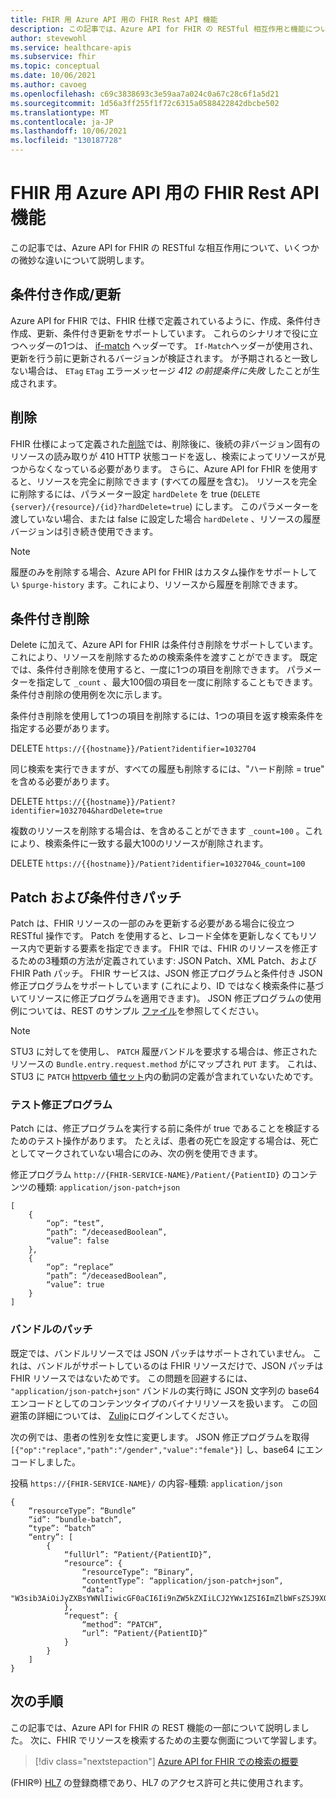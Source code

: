 ```yaml
---
title: FHIR 用 Azure API 用の FHIR Rest API 機能
description: この記事では、Azure API for FHIR の RESTful 相互作用と機能について説明します。
author: stevewohl
ms.service: healthcare-apis
ms.subservice: fhir
ms.topic: conceptual
ms.date: 10/06/2021
ms.author: cavoeg
ms.openlocfilehash: c69c3838693c3e59aa7a024c0a67c28c6f1a5d21
ms.sourcegitcommit: 1d56a3ff255f1f72c6315a0588422842dbcbe502
ms.translationtype: MT
ms.contentlocale: ja-JP
ms.lasthandoff: 10/06/2021
ms.locfileid: "130187728"
---
```

# <a name="fhir-rest-api-capabilities-for-azure-api-for-fhir"></a>FHIR 用 Azure API 用の FHIR Rest API 機能

この記事では、Azure API for FHIR の RESTful な相互作用について、いくつかの微妙な違いについて説明します。


## <a name="conditional-createupdate"></a>条件付き作成/更新

Azure API for FHIR では、FHIR 仕様で定義されているように、作成、条件付き作成、更新、条件付き更新をサポートしています。 これらのシナリオで役に立つヘッダーの1つは、 [if-match](https://www.hl7.org/fhir/http.html#concurrency) ヘッダーです。 `If-Match`ヘッダーが使用され、更新を行う前に更新されるバージョンが検証されます。 が予期されると一致しない場合は、 `ETag` `ETag` エラーメッセージ *412 の前提条件に失敗* したことが生成されます。 

## <a name="delete"></a>削除

FHIR 仕様によって定義された[削除](https://www.hl7.org/fhir/http.html#delete)では、削除後に、後続の非バージョン固有のリソースの読み取りが 410 HTTP 状態コードを返し、検索によってリソースが見つからなくなっている必要があります。 さらに、Azure API for FHIR を使用すると、リソースを完全に削除できます (すべての履歴を含む)。 リソースを完全に削除するには、パラメーター設定 `hardDelete` を true (`DELETE {server}/{resource}/{id}?hardDelete=true`) にします。 このパラメーターを渡していない場合、または false に設定した場合 `hardDelete` 、リソースの履歴バージョンは引き続き使用できます。

> [!NOTE]
> 履歴のみを削除する場合、Azure API for FHIR はカスタム操作をサポートしてい `$purge-history` ます。これにより、リソースから履歴を削除できます。 

## <a name="conditional-delete"></a>条件付き削除

Delete に加えて、Azure API for FHIR は条件付き削除をサポートしています。これにより、リソースを削除するための検索条件を渡すことができます。 既定では、条件付き削除を使用すると、一度に1つの項目を削除できます。 パラメーターを指定して `_count` 、最大100個の項目を一度に削除することもできます。 条件付き削除の使用例を次に示します。

条件付き削除を使用して1つの項目を削除するには、1つの項目を返す検索条件を指定する必要があります。

DELETE `https://{{hostname}}/Patient?identifier=1032704`

同じ検索を実行できますが、すべての履歴も削除するには、"ハード削除 = true" を含める必要があります。

DELETE `https://{{hostname}}/Patient?identifier=1032704&hardDelete=true`

複数のリソースを削除する場合は、を含めることができます `_count=100` 。これにより、検索条件に一致する最大100のリソースが削除されます。

DELETE `https://{{hostname}}/Patient?identifier=1032704&_count=100`

## <a name="patch-and-conditional-patch"></a>Patch および条件付きパッチ

Patch は、FHIR リソースの一部のみを更新する必要がある場合に役立つ RESTful 操作です。 Patch を使用すると、レコード全体を更新しなくてもリソース内で更新する要素を指定できます。 FHIR では、FHIR のリソースを修正するための3種類の方法が定義されています: JSON Patch、XML Patch、および FHIR Path パッチ。 FHIR サービスは、JSON 修正プログラムと条件付き JSON 修正プログラムをサポートしています (これにより、ID ではなく検索条件に基づいてリソースに修正プログラムを適用できます)。 JSON 修正プログラムの使用例については、REST のサンプル [ファイル](https://github.com/microsoft/fhir-server/blob/main/docs/rest/PatchRequests.http)を参照してください。

> [!NOTE]
> STU3 に対してを使用し、 `PATCH` 履歴バンドルを要求する場合は、修正されたリソースの `Bundle.entry.request.method` がにマップされ `PUT` ます。 これは、STU3 に `PATCH` [httpverb 値セット](http://hl7.org/fhir/STU3/valueset-http-verb.html)内の動詞の定義が含まれていないためです。

### <a name="testing-patch"></a>テスト修正プログラム

Patch には、修正プログラムを実行する前に条件が true であることを検証するためのテスト操作があります。 たとえば、患者の死亡を設定する場合は、死亡としてマークされていない場合にのみ、次の例を使用できます。 

修正プログラム `http://{FHIR-SERVICE-NAME}/Patient/{PatientID}` のコンテンツの種類: `application/json-patch+json`

```
[
    {
        “op”: “test”,
        “path”: “/deceasedBoolean”,
        “value”: false
    },
    {
        “op”: “replace”
        “path”: “/deceasedBoolean”,
        “value”: true
    }
]

```

### <a name="patch-in-bundles"></a>バンドルのパッチ

既定では、バンドルリソースでは JSON パッチはサポートされていません。 これは、バンドルがサポートしているのは FHIR リソースだけで、JSON パッチは FHIR リソースではないためです。 この問題を回避するには、 `"application/json-patch+json"` バンドルの実行時に JSON 文字列の base64 エンコードとしてのコンテンツタイプのバイナリリソースを扱います。 この回避策の詳細については、 [Zulip](https://chat.fhir.org/#narrow/stream/179166-implementers/topic/Transaction.20with.20PATCH.20request)にログインしてください。 

次の例では、患者の性別を女性に変更します。 JSON 修正プログラムを取得 `[{"op":"replace","path":"/gender","value":"female"}]` し、base64 にエンコードしました。

投稿 `https://{FHIR-SERVICE-NAME}/` の内容-種類: `application/json`

```
{
    “resourceType”: “Bundle”
    “id”: “bundle-batch”,
    “type”: “batch”
    “entry”: [
        {
            “fullUrl”: “Patient/{PatientID}”,
            “resource”: {
                “resourceType”: “Binary”,
                “contentType”: “application/json-patch+json”,
                “data”: "W3sib3AiOiJyZXBsYWNlIiwicGF0aCI6Ii9nZW5kZXIiLCJ2YWx1ZSI6ImZlbWFsZSJ9XQ=="
            },
            “request”: { 
                “method”: “PATCH”,
                “url”: “Patient/{PatientID}”
            }
        }
    ]
}

```

## <a name="next-steps"></a>次の手順

この記事では、Azure API for FHIR の REST 機能の一部について説明しました。 次に、FHIR でリソースを検索するための主要な側面について学習します。 

>[!div class="nextstepaction"]
>[Azure API for FHIR での検索の概要](overview-of-search.md)

(FHIR&#174;) [HL7](https://hl7.org/fhir/) の登録商標であり、HL7 のアクセス許可と共に使用されます。
